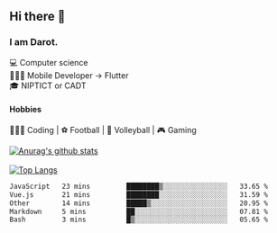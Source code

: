## Hi there 👋

### I am Darot.

💻 Computer science <br>
🧑🏻‍💻 Mobile Developer -> Flutter<br>
🎓 NIPTICT or CADT<br>

#### Hobbies 
🧑🏻‍💻 Coding  |  ⚽️ Football | 🏐 Volleyball | 🎮 Gaming<br>

<!-- [![Darot's GitHub stats](https://github-readme-stats.vercel.app/api?username=darot-chen)](https://github.com/darot-chen/github-readme-stats) -->
<!--
**darot-chen/darot-chen** is a ✨ _special_ ✨ repository because its `README.md` (this file) appears on your GitHub profile.

Here are some ideas to get you started:

- 🔭 I’m currently working on ...
- 🌱 I’m currently learning ...
- 👯 I’m looking to collaborate on ...
- 🤔 I’m looking for help with ...
- 💬 Ask me about ...
- 📫 How to reach me: ...
- 😄 Pronouns: ...
- ⚡ Fun fact: ...
-->

[![Anurag's github stats](https://github-readme-stats.vercel.app/api?username=darot-chen&count_private=true&theme=cobalt&show_icons=true)](https://github.com/darot-chen)
</br>
</br>
[![Top Langs](https://github-readme-stats.vercel.app/api/top-langs/?username=darot-chen&layout=compact&theme=cobalt)](https://github.com/darot-chen/)


<!--START_SECTION:waka-->

```txt
JavaScript   23 mins         ████████▒░░░░░░░░░░░░░░░░   33.65 %
Vue.js       21 mins         ████████░░░░░░░░░░░░░░░░░   31.59 %
Other        14 mins         █████▒░░░░░░░░░░░░░░░░░░░   20.95 %
Markdown     5 mins          ██░░░░░░░░░░░░░░░░░░░░░░░   07.81 %
Bash         3 mins          █▒░░░░░░░░░░░░░░░░░░░░░░░   05.65 %
```

<!--END_SECTION:waka-->
